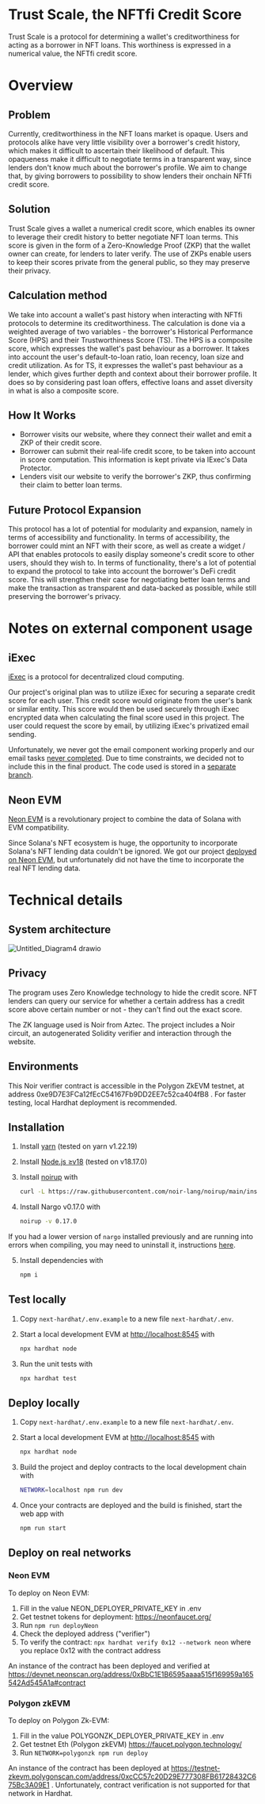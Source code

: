 # Trust Scale, the NFTfi Credit Score

Trust Scale is a protocol for determining a wallet's creditworthiness for acting as a borrower in
NFT loans. This worthiness is expressed in a numerical value, the NFTfi credit score.

# Overview

## Problem

Currently, creditworthiness in the NFT loans market is opaque. Users and protocols alike have very
little visibility over a borrower's credit history, which makes it difficult to ascertain their
likelihood of default. This opaqueness make it difficult to negotiate terms in a transparent way,
since lenders don't know much about the borrower's profile. We aim to change that, by giving
borrowers to possibility to show lenders their onchain NFTfi credit score.

## Solution

Trust Scale gives a wallet a numerical credit score, which enables its owner to leverage their
credit history to better negotiate NFT loan terms. This score is given in the form of a
Zero-Knowledge Proof (ZKP) that the wallet owner can create, for lenders to later verify. The use of
ZKPs enable users to keep their scores private from the general public, so they may preserve their
privacy.

## Calculation method

We take into account a wallet's past history when interacting with NFTfi protocols to determine its
creditworthiness. The calculation is done via a weighted average of two variables - the borrower's
Historical Performance Score (HPS) and their Trustworthiness Score (TS). The HPS is a composite
score, which expresses the wallet's past behaviour as a borrower. It takes into account the user's
default-to-loan ratio, loan recency, loan size and credit utilization. As for TS, it expresses the
wallet's past behaviour as a lender, which gives further depth and context about their borrower
profile. It does so by considering past loan offers, effective loans and asset diversity in what is
also a composite score.

## How It Works

- Borrower visits our website, where they connect their wallet and emit a ZKP of their credit score.
- Borrower can submit their real-life credit score, to be taken into account in score computation.
  This information is kept private via IExec's Data Protector.
- Lenders visit our website to verify the borrower's ZKP, thus confirming their claim to better loan
  terms.

## Future Protocol Expansion

This protocol has a lot of potential for modularity and expansion, namely in terms of accessibility
and functionality. In terms of accessibility, the borrower could mint an NFT with their score, as
well as create a widget / API that enables protocols to easily display someone's credit score to
other users, should they wish to. In terms of functionality, there's a lot of potential to expand
the protocol to take into account the borrower's DeFi credit score. This will strengthen their case
for negotiating better loan terms and make the transaction as transparent and data-backed as
possible, while still preserving the borrower's privacy.

# Notes on external component usage

## iExec

[iExec](https://protocol.docs.iex.ec/) is a protocol for decentralized cloud computing.

Our project's original plan was to utilize iExec for securing a separate credit score for each user.
This credit score would originate from the user's bank or similar entity. This score would then be
used securely through iExec encrypted data when calculating the final score used in this project.
The user could request the score by email, by utilizing iExec's privatized email sending.

Unfortunately, we never got the email component working properly and our email tasks
[never completed](https://explorer.iex.ec/bellecour/address/0x615bcaca28523ba081071e68e818b44948c1dd5a).
Due to time constraints, we decided not to include this in the final product. The code used is
stored in a
[separate branch](https://github.com/microbecode/ethlisbon/blob/iexec/components/component.js#L128).

## Neon EVM

[Neon EVM](https://neonevm.org/) is a revolutionary project to combine the data of Solana with EVM
compatibility.

Since Solana's NFT ecosystem is huge, the opportunity to incorporate Solana's NFT lending data
couldn't be ignored. We got our project [deployed on Neon EVM](#neon-evm-1), but unfortunately did
not have the time to incorporate the real NFT lending data.

# Technical details

## System architecture

![Untitled_Diagram4 drawio](https://github.com/microbecode/ethlisbon/assets/63548982/dfbdaf03-bc47-4c75-a087-e0165e0fcf58)

## Privacy

The program uses Zero Knowledge technology to hide the credit score. NFT lenders can query our
service for whether a certain address has a credit score above certain number or not - they can't
find out the exact score.

The ZK language used is Noir from Aztec. The project includes a Noir circuit, an autogenerated
Solidity verifier and interaction through the website.

## Environments

This Noir verifier contract is accessible in the Polygon ZkEVM testnet, at address
0xe9D7E3FCa12fEcC54167Fb9DD2EE7c52ca404fB8 . For faster testing, local Hardhat deployment is
recommended.

## Installation

1. Install [yarn](https://yarnpkg.com/) (tested on yarn v1.22.19)

2. Install [Node.js ≥v18](https://nodejs.org/en) (tested on v18.17.0)

3. Install [noirup](https://noir-lang.org/getting_started/nargo_installation/#option-1-noirup) with

   ```bash
   curl -L https://raw.githubusercontent.com/noir-lang/noirup/main/install | bash
   ```

4. Install Nargo v0.17.0 with

   ```bash
   noirup -v 0.17.0
   ```

If you had a lower version of `nargo` installed previously and are running into errors when
compiling, you may need to uninstall it, instructions
[here](https://noir-lang.org/getting_started/nargo_installation#uninstalling-nargo).

5. Install dependencies with

   ```bash
   npm i
   ```

## Test locally

1. Copy `next-hardhat/.env.example` to a new file `next-hardhat/.env`.

2. Start a local development EVM at <http://localhost:8545> with

   ```bash
   npx hardhat node
   ```

3. Run the unit tests with

   ```bash
   npx hardhat test
   ```

## Deploy locally

1. Copy `next-hardhat/.env.example` to a new file `next-hardhat/.env`.

2. Start a local development EVM at <http://localhost:8545> with

   ```bash
   npx hardhat node
   ```

3. Build the project and deploy contracts to the local development chain with

   ```bash
   NETWORK=localhost npm run dev
   ```

4. Once your contracts are deployed and the build is finished, start the web app with

   ```bash
   npm run start
   ```

## Deploy on real networks

### Neon EVM

To deploy on Neon EVM:

1. Fill in the value NEON_DEPLOYER_PRIVATE_KEY in .env
1. Get testnet tokens for deployment: https://neonfaucet.org/
1. Run `npm run deployNeon`
1. Check the deployed address ("verifier")
1. To verify the contract: `npx hardhat verify 0x12 --network neon` where you replace 0x12 with the
   contract address

An instance of the contract has been deployed and verified at
https://devnet.neonscan.org/address/0xBbC1E1B6595aaaa515f169959a165542Ad545A1a#contract

### Polygon zkEVM

To deploy on Polygon Zk-EVM:

1. Fill in the value POLYGONZK_DEPLOYER_PRIVATE_KEY in .env
1. Get testnet Eth (Polygon zkEVM) https://faucet.polygon.technology/
1. Run `NETWORK=polygonzk npm run deploy`

An instance of the contract has been deployed at
https://testnet-zkevm.polygonscan.com/address/0xcCC57c20D29E777308FB61728432C675Bc3A09E1 .
Unfortunately, contract verification is not supported for that network in Hardhat.
